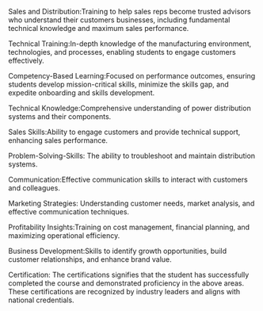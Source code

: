 
Sales and Distribution:Training to help sales reps become trusted advisors who understand their customers businesses, including fundamental technical knowledge and maximum sales performance.

Technical Training:In-depth knowledge of the manufacturing environment, technologies, and processes, enabling students to engage customers effectively.

Competency-Based Learning:Focused on performance outcomes, ensuring students develop mission-critical skills, minimize the skills gap, and expedite onboarding and skills development.

Technical Knowledge:Comprehensive understanding of power distribution systems and their components.

Sales Skills:Ability to engage customers and provide technical support, enhancing sales performance.

Problem-Solving-Skills: The ability to troubleshoot and maintain distribution systems.

Communication:Effective communication skills to interact with customers and colleagues.

Marketing Strategies: Understanding customer needs, market analysis, and effective communication techniques.

Profitability Insights:Training on cost management, financial planning, and maximizing operational efficiency.

Business Development:Skills to identify growth opportunities, build customer relationships, and enhance brand value.

Certification: The certifications signifies that the student has successfully completed the course and demonstrated proficiency in the above areas. These certifications are recognized by industry leaders and aligns with national credentials.
